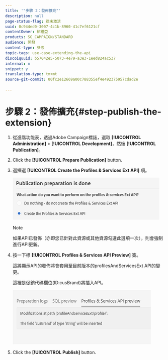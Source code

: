 ```yaml
---
title: '"步驟 2：發佈擴充"'
description: null
page-status-flag: 從未激活
uuid: 0c944ed0-3007-4c1b-8960-41c7ef6121cf
contentOwner: 紹維亞
products: SG_CAMPAIGN/STANDARD
audience: 開發
content-type: 參考
topic-tags: use-case-extending-the-api
discoiquuid: b57042e5-5073-4e79-a3e3-1eed824ac537
internal: n
snippet: y
translation-type: tm+mt
source-git-commit: 00fc2e12669a00c788355ef4e492375957cdad2e

---
```



# 步驟 2：發佈擴充{#step-publish-the-extension}

1. 從進階功能表，透過Adobe Campaign標誌，選取 **[!UICONTROL Administration]** &gt; **[!UICONTROL Development]**，然後 **[!UICONTROL Publication]**。
1. Click the **[!UICONTROL Prepare Publication]** button.
1. 選擇選 **[!UICONTROL Create the Profiles & Services Ext API]** 項。

   ![](assets/create-profile-and-services-api.png)

   >[!NOTE]
   >
   >如果API已發佈（亦即您已針對此資源或其他資源勾選此選項一次），則會強制進行API更新。

1. 按一下標 **[!UICONTROL Profiles & Services API Preview]** 簽。

   這將顯示API的發佈將會套用至目前版本的profilesAndServicesExt API的變更。

   這裡是促銷代碼欄位(ID:cusBrand)將插入API。

   ![](assets/extendpandsapi_diff.png)

1. Click the **[!UICONTROL Publish]** button.

